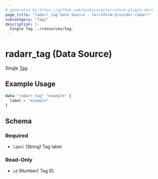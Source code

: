 ```yaml
---
# generated by https://github.com/hashicorp/terraform-plugin-docs
page_title: "radarr_tag Data Source - terraform-provider-radarr"
subcategory: "Tags"
description: |-
  Single Tag ../resources/tag.
---
```


# radarr_tag (Data Source)

[subcategory:Tags]: #
Single [Tag](../resources/tag).

## Example Usage

```terraform
data "radarr_tag" "example" {
  label = "example"
}
```

<!-- schema generated by tfplugindocs -->
## Schema

### Required

- `label` (String) Tag label.

### Read-Only

- `id` (Number) Tag ID.


